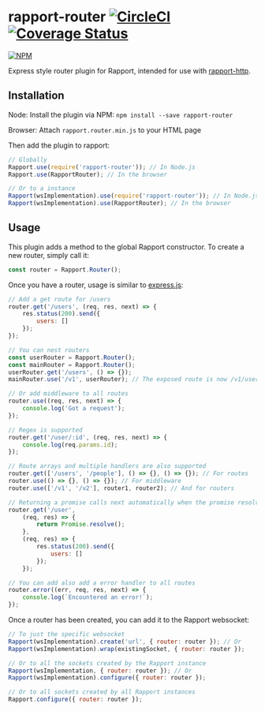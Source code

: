 # rapport-router [![CircleCI](https://circleci.com/gh/miratronix/rapport-router.svg?style=shield)](https://circleci.com/gh/miratronix/rapport-router) [![Coverage Status](https://coveralls.io/repos/github/miratronix/rapport-router/badge.svg)](https://coveralls.io/github/miratronix/rapport-router)
[![NPM](https://nodei.co/npm/rapport-router.png)](https://npmjs.org/package/rapport-router)

Express style router plugin for Rapport, intended for use with [rapport-http](https://github.com/miratronix/rapport-http).

## Installation
Node: Install the plugin via NPM: `npm install --save rapport-router`

Browser: Attach `rapport.router.min.js` to your HTML page

Then add the plugin to rapport:
```javascript
// Globally
Rapport.use(require('rapport-router')); // In Node.js
Rapport.use(RapportRouter); // In the browser

// Or to a instance
Rapport(wsImplementation).use(require('rapport-router')); // In Node.js
Rapport(wsImplementation).use(RapportRouter); // In the browser
```

## Usage
This plugin adds a method to the global Rapport constructor. To create a new router, simply call it:
```javascript
const router = Rapport.Router();
```

Once you have a router, usage is similar to [express.js](https://expressjs.com/en/guide/routing.html):
```javascript
// Add a get route for /users
router.get('/users', (req, res, next) => {
    res.status(200).send({
        users: []
    });
});

// You can nest routers
const userRouter = Rapport.Router();
const mainRouter = Rapport.Router();
userRouter.get('/users', () => {});
mainRouter.use('/v1', userRouter); // The exposed route is now /v1/users

// Or add middleware to all routes
router.use((req, res, next) => {
    console.log('Got a request'); 
});

// Regex is supported
router.get('/user/:id', (req, res, next) => {
    console.log(req.params.id);
});

// Route arrays and multiple handlers are also supported
router.get(['/users', '/people'], () => {}, () => {}); // For routes
router.use(() => {}, () => {}); // For middleware
router.use(['/v1', '/v2'], router1, router2); // And for routers

// Returning a promise calls next automatically when the promise resolves
router.get('/user', 
    (req, res) => {
        return Promise.resolve();
    },
    (req, res) => {
        res.status(200).send({
            users: []
        });
    });

// You can add also add a error handler to all routes
router.error((err, req, res, next) => {
    console.log(`Encountered an error!`);
});
```

Once a router has been created, you can add it to the Rapport websocket:
```javascript
// To just the specific websocket
Rapport(wsImplementation).create('url', { router: router }); // Or
Rapport(wsImplementation).wrap(existingSocket, { router: router });

// Or to all the sockets created by the Rapport instance
Rapport(wsImplementation, { router: router }); // Or
Rapport(wsImplementation).configure({ router: router });

// Or to all sockets created by all Rapport instances
Rapport.configure({ router: router });
```
